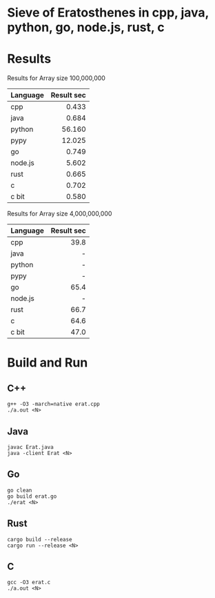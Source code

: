# Sieve of Eratosthenes in cpp, java, python, go, node.js, rust, c

# Results
Results for Array size 100,000,000

| Language | Result sec |
| -------- | ----------:|
| cpp      |      0.433 |
| java     |      0.684 |
| python   |     56.160 |
| pypy     |     12.025 |
| go       |      0.749 |
| node.js  |      5.602 |
| rust     |      0.665 |
| c        |      0.702 |
| c bit    |      0.580 |


Results for Array size 4,000,000,000

| Language | Result sec |
| -------- | ----------:|
| cpp      |       39.8 |
| java     |          - |
| python   |          - |
| pypy     |          - |
| go       |       65.4 |
| node.js  |          - |
| rust     |       66.7 |
| c        |       64.6 |
| c bit    |       47.0 |


# Build and Run

## C++

```
g++ -O3 -march=native erat.cpp
./a.out <N>
```

## Java

```
javac Erat.java
java -client Erat <N>
```

## Go

```
go clean
go build erat.go
./erat <N>
```

## Rust

```
cargo build --release
cargo run --release <N>
```

## C

```
gcc -O3 erat.c
./a.out <N>
```
